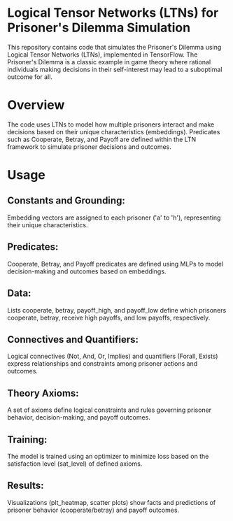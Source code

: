 # Logical Tensor Networks (LTNs) for Prisoner's Dilemma Simulation
This repository contains code that simulates the Prisoner's Dilemma using Logical Tensor Networks (LTNs), implemented in TensorFlow. The Prisoner's Dilemma is a classic example in game theory where rational individuals making decisions in their self-interest may lead to a suboptimal outcome for all.

# Overview
The code uses LTNs to model how multiple prisoners interact and make decisions based on their unique characteristics (embeddings). Predicates such as Cooperate, Betray, and Payoff are defined within the LTN framework to simulate prisoner decisions and outcomes.

# Usage
## Constants and Grounding:
Embedding vectors are assigned to each prisoner ('a' to 'h'), representing their unique characteristics.

## Predicates:
Cooperate, Betray, and Payoff predicates are defined using MLPs to model decision-making and outcomes based on embeddings.

## Data:
Lists cooperate, betray, payoff_high, and payoff_low define which prisoners cooperate, betray, receive high payoffs, and low payoffs, respectively.

## Connectives and Quantifiers:
Logical connectives (Not, And, Or, Implies) and quantifiers (Forall, Exists) express relationships and constraints among prisoner actions and outcomes.

## Theory Axioms:
A set of axioms define logical constraints and rules governing prisoner behavior, decision-making, and payoff outcomes.

## Training:
The model is trained using an optimizer to minimize loss based on the satisfaction level (sat_level) of defined axioms.

## Results:
Visualizations (plt_heatmap, scatter plots) show facts and predictions of prisoner behavior (cooperate/betray) and payoff outcomes.
